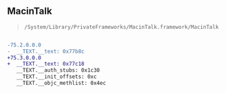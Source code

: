 ## MacinTalk

> `/System/Library/PrivateFrameworks/MacinTalk.framework/MacinTalk`

```diff

-75.2.0.0.0
-  __TEXT.__text: 0x77b8c
+75.3.0.0.0
+  __TEXT.__text: 0x77c18
   __TEXT.__auth_stubs: 0x1c30
   __TEXT.__init_offsets: 0xc
   __TEXT.__objc_methlist: 0x4ec

```
